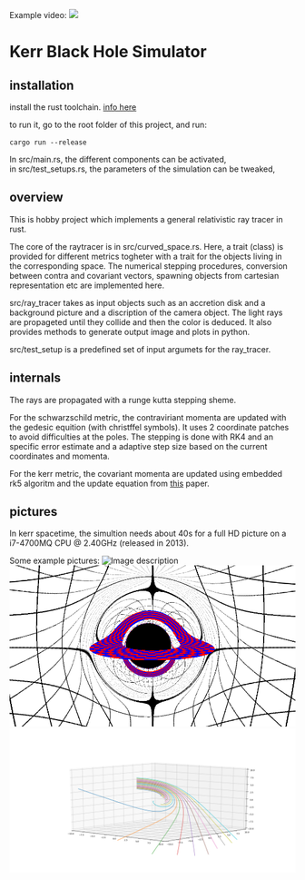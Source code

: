 Example video:
[![](http://img.youtube.com/vi/a6b87AsqNdc/0.jpg)](http://www.youtube.com/watch?v=a6b87AsqNdc "Black Hole vido")


# Kerr Black Hole Simulator
## installation
install the rust toolchain. [info here](https://www.rust-lang.org/tools/install)

to run it, go to the root folder of this project, and run:
```
cargo run --release
```
In src/main.rs, the different components can be activated,  
in src/test_setups.rs, the parameters of the simulation can be tweaked,
## overview
This is hobby project which implements a general relativistic ray tracer in rust.
  
The core of the raytracer is in src/curved_space.rs. Here, a trait (class) is provided for different metrics togheter with a trait for the objects living in the corresponding space. The numerical stepping procedures, conversion between contra and covariant vectors, spawning objects from cartesian representation etc are implemented here.  

src/ray_tracer takes as input objects such as an accretion disk and a background picture and a discription of the camera object. The light rays are propageted until they collide and then the color is deduced. It also provides methods to generate output image and plots in python. 

src/test_setup is a predefined set of input argumets for the ray_tracer.

## internals
The rays are propagated with a runge kutta stepping sheme.
  
For the schwarzschild metric, the contraviriant momenta are updated with the gedesic equition (with christffel symbols). It uses 2 coordinate patches to avoid difficulties at the poles. The stepping is done with RK4 and an specific error estimate and a adaptive step size based on the current coordinates and momenta.
  
For the kerr metric, the covariant momenta are updated using embedded rk5 algoritm and the update equation from [this](https://arxiv.org/abs/1601.02063) paper.


## pictures
In kerr spacetime, the simultion needs about 40s for a full HD picture on a i7-4700MQ CPU @ 2.40GHz (released in 2013).

Some example pictures:
![Image description](/pictures/kerr-40s.bmp)
![Image description](/pictures/kerr.bmp)
![Image description](/pictures/example_plot.png)
